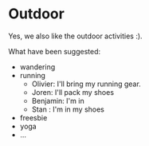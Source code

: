 # Outdoor

Yes, we also like the outdoor activities :).

What have been suggested:

* wandering
* running
  * Olivier: I'll bring my running gear.
  * Joren: I'll pack my shoes
  * Benjamin: I'm in
  * Stan : I'm in my shoes
* freesbie
* yoga
* ...
